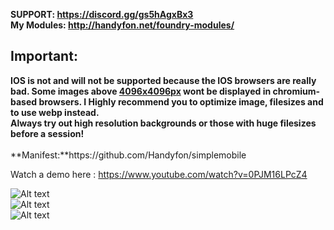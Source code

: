 <b>SUPPORT: https://discord.gg/gs5hAgxBx3</b></br>
<b>My Modules: http://handyfon.net/foundry-modules/</b>

<h2><b>Important:</h2>
IOS is not and will not be supported because the IOS browsers are really bad.
Some images above <u>4096x4096px</u> wont be displayed in chromium-based browsers.
I Highly recommend you to optimize image, filesizes and to use webp instead.</br>
Always try out high resolution backgrounds or those with huge filesizes before a session!</b>
</br></br>
**Manifest:**https://github.com/Handyfon/simplemobile</br>

Watch a demo here : https://www.youtube.com/watch?v=0PJM16LPcZ4

![Alt text](https://i.imgur.com/ZyBj1jD.png "Custom Controls")</br>
![Alt text](https://i.imgur.com/e1xx2dc.png "Responsive CSS")</br>
![Alt text](http://i.imgur.com/thO7Srhh.gif "New Version")
